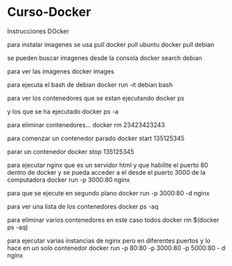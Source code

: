 # Curso-Docker
Instrucciones DOcker

para instalar imagenes se usa pull
docker pull ubuntu
docker pull debian

se pueden buscar imagenes desde la consola
docker search debian

para ver las imagenes
docker images

para ejecuta el bash de debian
docker run -it debian bash

para ver los contenedores que se estan ejecutando
docker ps

y los que se ha ejecutado 
docker ps -a

para eliminar contenedores...
docker rm 23423423243

para comenzar un contenedor parado
docker start 135125345

parar un contenedor 
docker stop 135125345

para ejecutar nginx que es un servidor html y que habilite el puerto 80 dentro de docker y se pueda acceder a el desde el puerto 3000 de la computadora
docker run -p 3000:80 nginx

para que se ejecute en segundo plano
docker run -p 3000:80 -d nginx

para ver una lista de los contenedores 
docker ps -aq

para eliminar varios contenedores en este caso todos
docker rm $(docker ps -aq)

para ejecutar varias instancias de nginx pero en diferentes puertos y lo hace en un solo contenedor
docker run -p 80:80 -p 3000:80 -p 5000:80 - d nginx 
